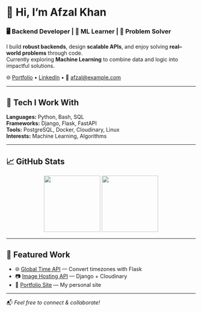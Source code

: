 # 👋 Hi, I’m Afzal Khan

### 🖥️ Backend Developer | 🤖 ML Learner | 🧩 Problem Solver

I build **robust backends**, design **scalable APIs**, and enjoy solving **real–world problems** through code.  
Currently exploring **Machine Learning** to combine data and logic into impactful solutions.  

🌐 [Portfolio](https://afzalkhan.dev) • [LinkedIn](https://linkedin.com/in/afzalkhan) • 📧 afzal@example.com

---

## 🚀 Tech I Work With
**Languages:** Python, Bash, SQL  
**Frameworks:** Django, Flask, FastAPI  
**Tools:** PostgreSQL, Docker, Cloudinary, Linux  
**Interests:** Machine Learning, Algorithms

---

## 📈 GitHub Stats
<div align="center">
  <img src="https://github-readme-stats.vercel.app/api?username=afzalkhan&show_icons=true&theme=default" height="150" />
  <img src="https://github-readme-stats.vercel.app/api/top-langs/?username=afzalkhan&layout=compact&theme=default" height="150" />
</div>

---

## 🌟 Featured Work
- 🌐 [Global Time API](https://global-time-api.onrender.com/) — Convert timezones with Flask
- 📷 [Image Hosting API](https://github.com/afzalkhan/image-host-api) — Django + Cloudinary
- 🧰 [Portfolio Site](https://afzalkhan.dev) — My personal site

---

📬 *Feel free to connect & collaborate!*
